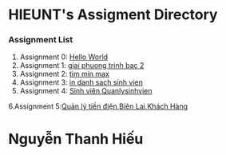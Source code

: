 # HIEUNT's Assigment Directory

### Assignment List

1. Assignment 0: [Hello World](https://github.com/FASTTRACKSE/FFSE1703.JavaCore/blob/master/Assignments/HIEUNT/HelloWorld/src/HelloWorld.java)
2. Assignment 1: [giai phuong trinh bac 2](https://github.com/FASTTRACKSE/FFSE1703.JavaCore/blob/master/Assignments/HIEUNT/giaiptbac2/src/giaiptbac2/ptb2.java)
3. Assignment 2: [tim min max](https://github.com/FASTTRACKSE/FFSE1703.JavaCore/blob/master/Assignments/HIEUNT/TEST2/src/Fasttrack/For.java)
4. Assignment 3: [in danh sach sinh vien](https://github.com/FASTTRACKSE/FFSE1703.JavaCore/blob/master/Assignments/HIEUNT/Assignments/src/fasttrack/edu/vn/Assignments3.java)
5. Assignment 4: [Sinh viên](https://github.com/FASTTRACKSE/FFSE1703.JavaCore/blob/master/Assignments/HIEUNT/Assignments4/src/fasttrackse/edu/vn/qlysv.java),[Quanlysinhvien](https://github.com/FASTTRACKSE/FFSE1703.JavaCore/blob/master/Assignments/HIEUNT/Assignments4/src/fasttrackse/edu/vn/menu.java)

6.Assignment 5:[Quản lý tiền điện](https://github.com/FASTTRACKSE/FFSE1703.JavaCore/blob/master/Assignments/HIEUNT/Assignment5/src/ffse1702/edu/vn/main/QuanLyTienDien.java),[Biên Lai](https://github.com/FASTTRACKSE/FFSE1703.JavaCore/blob/master/Assignments/HIEUNT/Assignment5/src/ffse1702/edu/vn/model/BienLai.java),[Khách Hàng](https://github.com/FASTTRACKSE/FFSE1703.JavaCore/blob/master/Assignments/HIEUNT/Assignment5/src/ffse1702/edu/vn/model/KhachHang.java)
# **Nguyễn Thanh Hiếu**


